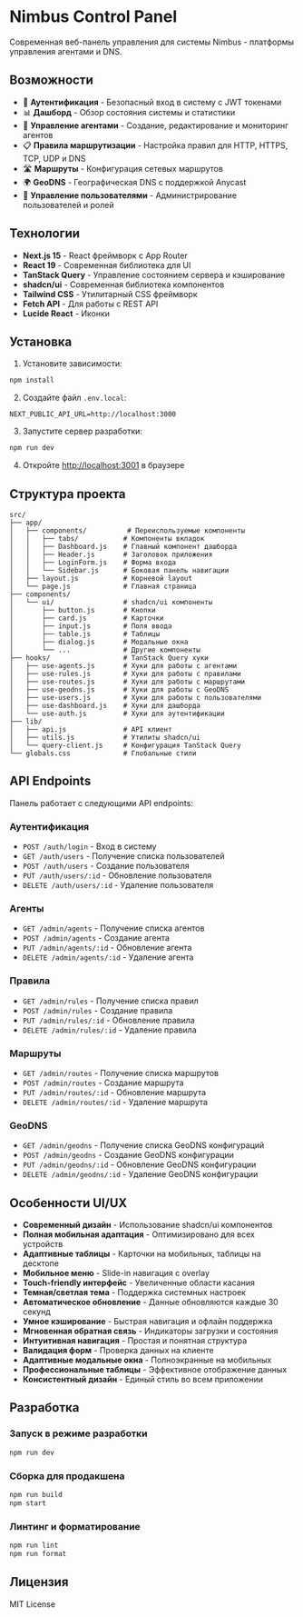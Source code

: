 # Nimbus Control Panel

Современная веб-панель управления для системы Nimbus - платформы управления агентами и DNS.

## Возможности

- 🔐 **Аутентификация** - Безопасный вход в систему с JWT токенами
- 📊 **Дашборд** - Обзор состояния системы и статистики
- 🤖 **Управление агентами** - Создание, редактирование и мониторинг агентов
- 📋 **Правила маршрутизации** - Настройка правил для HTTP, HTTPS, TCP, UDP и DNS
- 🛣️ **Маршруты** - Конфигурация сетевых маршрутов
- 🌍 **GeoDNS** - Географическая DNS с поддержкой Anycast
- 👥 **Управление пользователями** - Администрирование пользователей и ролей

## Технологии

- **Next.js 15** - React фреймворк с App Router
- **React 19** - Современная библиотека для UI
- **TanStack Query** - Управление состоянием сервера и кэширование
- **shadcn/ui** - Современная библиотека компонентов
- **Tailwind CSS** - Утилитарный CSS фреймворк
- **Fetch API** - Для работы с REST API
- **Lucide React** - Иконки

## Установка

1. Установите зависимости:
```bash
npm install
```

2. Создайте файл `.env.local`:
```env
NEXT_PUBLIC_API_URL=http://localhost:3000
```

3. Запустите сервер разработки:
```bash
npm run dev
```

4. Откройте [http://localhost:3001](http://localhost:3001) в браузере

## Структура проекта

```
src/
├── app/
│   ├── components/          # Переиспользуемые компоненты
│   │   ├── tabs/           # Компоненты вкладок
│   │   ├── Dashboard.js    # Главный компонент дашборда
│   │   ├── Header.js       # Заголовок приложения
│   │   ├── LoginForm.js    # Форма входа
│   │   └── Sidebar.js      # Боковая панель навигации
│   ├── layout.js           # Корневой layout
│   └── page.js             # Главная страница
├── components/
│   └── ui/                 # shadcn/ui компоненты
│       ├── button.js       # Кнопки
│       ├── card.js         # Карточки
│       ├── input.js        # Поля ввода
│       ├── table.js        # Таблицы
│       ├── dialog.js       # Модальные окна
│       └── ...             # Другие компоненты
├── hooks/                  # TanStack Query хуки
│   ├── use-agents.js       # Хуки для работы с агентами
│   ├── use-rules.js        # Хуки для работы с правилами
│   ├── use-routes.js       # Хуки для работы с маршрутами
│   ├── use-geodns.js       # Хуки для работы с GeoDNS
│   ├── use-users.js        # Хуки для работы с пользователями
│   ├── use-dashboard.js    # Хуки для дашборда
│   └── use-auth.js         # Хуки для аутентификации
├── lib/
│   ├── api.js              # API клиент
│   ├── utils.js            # Утилиты shadcn/ui
│   └── query-client.js     # Конфигурация TanStack Query
└── globals.css             # Глобальные стили
```

## API Endpoints

Панель работает с следующими API endpoints:

### Аутентификация
- `POST /auth/login` - Вход в систему
- `GET /auth/users` - Получение списка пользователей
- `POST /auth/users` - Создание пользователя
- `PUT /auth/users/:id` - Обновление пользователя
- `DELETE /auth/users/:id` - Удаление пользователя

### Агенты
- `GET /admin/agents` - Получение списка агентов
- `POST /admin/agents` - Создание агента
- `PUT /admin/agents/:id` - Обновление агента
- `DELETE /admin/agents/:id` - Удаление агента

### Правила
- `GET /admin/rules` - Получение списка правил
- `POST /admin/rules` - Создание правила
- `PUT /admin/rules/:id` - Обновление правила
- `DELETE /admin/rules/:id` - Удаление правила

### Маршруты
- `GET /admin/routes` - Получение списка маршрутов
- `POST /admin/routes` - Создание маршрута
- `PUT /admin/routes/:id` - Обновление маршрута
- `DELETE /admin/routes/:id` - Удаление маршрута

### GeoDNS
- `GET /admin/geodns` - Получение списка GeoDNS конфигураций
- `POST /admin/geodns` - Создание GeoDNS конфигурации
- `PUT /admin/geodns/:id` - Обновление GeoDNS конфигурации
- `DELETE /admin/geodns/:id` - Удаление GeoDNS конфигурации

## Особенности UI/UX

- **Современный дизайн** - Использование shadcn/ui компонентов
- **Полная мобильная адаптация** - Оптимизировано для всех устройств
- **Адаптивные таблицы** - Карточки на мобильных, таблицы на десктопе
- **Мобильное меню** - Slide-in навигация с overlay
- **Touch-friendly интерфейс** - Увеличенные области касания
- **Темная/светлая тема** - Поддержка системных настроек
- **Автоматическое обновление** - Данные обновляются каждые 30 секунд
- **Умное кэширование** - Быстрая навигация и офлайн поддержка
- **Мгновенная обратная связь** - Индикаторы загрузки и состояния
- **Интуитивная навигация** - Простая и понятная структура
- **Валидация форм** - Проверка данных на клиенте
- **Адаптивные модальные окна** - Полноэкранные на мобильных
- **Профессиональные таблицы** - Эффективное отображение данных
- **Консистентный дизайн** - Единый стиль во всем приложении

## Разработка

### Запуск в режиме разработки
```bash
npm run dev
```

### Сборка для продакшена
```bash
npm run build
npm start
```

### Линтинг и форматирование
```bash
npm run lint
npm run format
```

## Лицензия

MIT License